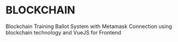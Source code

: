 # BLOCKCHAIN
Blockchain Training
  Ballot System with Metamask Connection using blockchain technology and VueJS for Frontend

